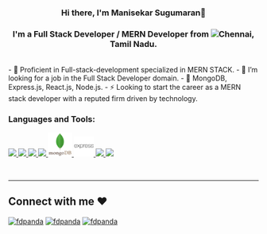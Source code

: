 <h3 align="center">Hi there, I'm Manisekar Sugumaran👋</h3> 
<h3 align="center">I'm a Full Stack Developer / MERN Developer from <img src="https://image.flaticon.com/icons/png/512/3909/3909444.png" width="13"/><b>Chennai, Tamil Nadu.</b></h3>
<br/>
- 🔭 Proficient in Full-stack-development specialized in MERN STACK.
- 👯 I’m looking for a job in the Full Stack Developer domain. 
- 🥅 MongoDB, Express.js, React.js, Node.js.
- ⚡ Looking to start the career as a MERN stack developer with a reputed firm driven by technology.
<br />

### Languages and Tools:

<p align="left"> 
    <a href="https://www.w3.org/html/" target="_blank"> <img src="https://img.icons8.com/color/48/000000/html-5.png"/> </a> 
    <a href="https://www.w3schools.com/css/" target="_blank"> <img src="https://img.icons8.com/color/48/000000/css3.png"/> </a> 
    <a href="https://getbootstrap.com" target="_blank"> <img src="https://img.icons8.com/color/48/000000/bootstrap.png"/> </a>
    <a href="https://developer.mozilla.org/en-US/docs/Web/JavaScript" target="_blank"> <img src="https://img.icons8.com/color/48/000000/javascript.png"/> </a>
    <a href="https://www.mongodb.com/" target="_blank"> <img src="https://raw.githubusercontent.com/devicons/devicon/master/icons/mongodb/mongodb-original-wordmark.svg" alt="mongodb" width="48" height="48"/> </a>
     <a href="https://expressjs.com" target="_blank"> <img src="https://raw.githubusercontent.com/devicons/devicon/master/icons/express/express-original-wordmark.svg" alt="express" width="40" height="40"/> </a>
    <a href="https://reactjs.org/" target="_blank"> <img src="https://img.icons8.com/color/48/000000/react-native.png"/> </a>
     <a style="padding-right:8px;" href="https://nodejs.org" target="_blank"> <img src="https://img.icons8.com/color/48/000000/nodejs.png"/> </a>   
</p>

<br />

---

<h2 align="left">Connect with me ❤️</h2>
<p align="left">
<a href="https://fd-portfolio.netlify.app/" target="blank"><img align="center" src="https://cdn.jsdelivr.net/npm/simple-icons@3.0.1/icons/dev-dot-to.svg" alt="fdpanda" height="30" width="40" /></a>
<a href="https://www.linkedin.com/in/manisekar-sugumaran-331134168/" target="blank"><img align="center" src="https://raw.githubusercontent.com/rahuldkjain/github-profile-readme-generator/master/src/images/icons/Social/linked-in-alt.svg" alt="fdpanda" height="30" width="40" /></a>
<a href="https://www.instagram.com/fd_panda/" target="blank"><img align="center" src="https://raw.githubusercontent.com/rahuldkjain/github-profile-readme-generator/master/src/images/icons/Social/instagram.svg" alt="fdpanda" height="30" width="40" /></a>
</p>

